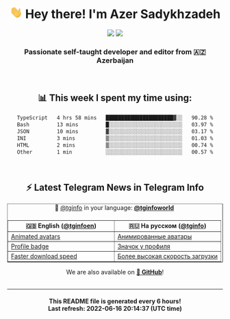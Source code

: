 <div align="center">
	<div>
		<h1>
      <img src="./assets/hi.gif" width="30px"> Hey there! I'm Azer Sadykhzadeh
    </h1>
    <img height="18" src="https://komarev.com/ghpvc/?username=sadykhzadeh&label=Views&color=2081c1&style=flat-square" />
		<a href="https://wakatime.com/@Azer"> <img height="18" src="https://wakatime.com/badge/user/f80ae27a-c328-426f-a381-bc84136e2dd6.svg" /> </a>
    <h3>
      Passionate self-taught developer and editor from 🇦🇿 Azerbaijan
    </h3>
  </div>
  <br>

<h2>📊 This week I spent my time using:</h2>

<!--START_SECTION:waka-->

```text
TypeScript   4 hrs 58 mins   ██████████████████████▓░░   90.28 %
Bash         13 mins         █░░░░░░░░░░░░░░░░░░░░░░░░   03.97 %
JSON         10 mins         ▓░░░░░░░░░░░░░░░░░░░░░░░░   03.17 %
INI          3 mins          ▒░░░░░░░░░░░░░░░░░░░░░░░░   01.03 %
HTML         2 mins          ▒░░░░░░░░░░░░░░░░░░░░░░░░   00.74 %
Other        1 min           ░░░░░░░░░░░░░░░░░░░░░░░░░   00.57 %
```

<!--END_SECTION:waka-->

<br>

<h2>⚡️ Latest Telegram News in Telegram Info</h2>
  <table border>
		<tr>
			<th width="50%">🇬🇧 English (<a href="https://t.me/tginfoen">@tginfoen</a>)</th>
			<th>🇷🇺 На русском (<a href="https://t.me/tginfo">@tginfo</a>)</th>
		</tr>
		<caption>🚩 <a href="https://t.me/tginfo">@tginfo</a> in your language: <a href="https://t.me/tginfoworld"><b>@tginfoworld</b></a><caption/>
  <tr><td><a href="https://t.me/tginfoen/1418">Animated avatars</a></td>
    <td><a href="https://t.me/tginfo/3343">Анимированные аватары</a></td></tr><tr><td><a href="https://t.me/tginfoen/1417">Profile badge</a></td>
    <td><a href="https://t.me/tginfo/3342">Значок у профиля</a></td></tr><tr><td><a href="https://t.me/tginfoen/1416">Faster download speed</a></td>
    <td><a href="https://t.me/tginfo/3341">Более высокая скорость загрузки</a></td></tr>
</table>
We are also available on <a href="https://github.com/tginfo"><b>🐙 GitHub</b></a>!
</div>

<br>
<hr>
<h4 align="center">This README file is generated <b>every 6 hours</b>!</br>Last refresh: <b>2022-06-16 20:14:37 (UTC time)</b></h4>
